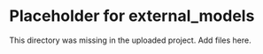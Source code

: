 # Placeholder for external_models

This directory was missing in the uploaded project. Add files here.
